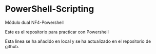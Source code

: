 # PowerShell-Scripting
Módulo dual NF4-Powershell

Este es el repositorio para practicar con Powershell

Esta línea se ha añadido en local y se ha actualizado en el repositorio de github.
